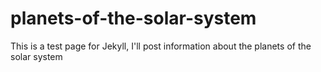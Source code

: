 # planets-of-the-solar-system
This is a test page for Jekyll, I'll post information about the planets of the solar system
